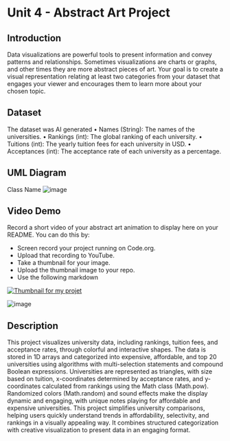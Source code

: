 # Unit 4 - Abstract Art Project

## Introduction

Data visualizations are powerful tools to present information and convey patterns and relationships. Sometimes visualizations are charts or graphs, and other times they are more abstract pieces of art. Your goal is to create a visual representation relating at least two categories from your dataset that engages your viewer and encourages them to learn more about your chosen topic.

## Dataset

The dataset was AI generated
	•	Names (String): The names of the universities.
	•	Rankings (int): The global ranking of each university.
	•	Tuitions (int): The yearly tuition fees for each university in USD.
	•	Acceptances (int): The acceptance rate of each university as a percentage.



## UML Diagram
Class Name
![image](https://github.com/user-attachments/assets/6d391b14-5e74-4543-9717-c1730d13e63c)

## Video Demo

Record a short video of your abstract art animation to display here on your README. You can do this by:

- Screen record your project running on Code.org.
- Upload that recording to YouTube.
- Take a thumbnail for your image.
- Upload the thumbnail image to your repo.
- Use the following markdown

[![Thumbnail for my projet](nameOfThumbnail.png)](https://drive.google.com/file/d/1PMo7QhOZvA5CiSyDGBVUU3PDDq9VGM4D/view?ts=675b3df5)

![image](https://github.com/user-attachments/assets/e11ffdcb-745a-4eab-bb71-53b40f59d834)

## Description

This project visualizes university data, including rankings, tuition fees, and acceptance rates, through colorful and interactive shapes. The data is stored in 1D arrays and categorized into expensive, affordable, and top 20 universities using algorithms with multi-selection statements and compound Boolean expressions.
Universities are represented as triangles, with size based on tuition, x-coordinates determined by acceptance rates, and y-coordinates calculated from rankings using the Math class (Math.pow). Randomized colors (Math.random) and sound effects make the display dynamic and engaging, with unique notes playing for affordable and expensive universities.
This project simplifies university comparisons, helping users quickly understand trends in affordability, selectivity, and rankings in a visually appealing way. It combines structured categorization with creative visualization to present data in an engaging format.


